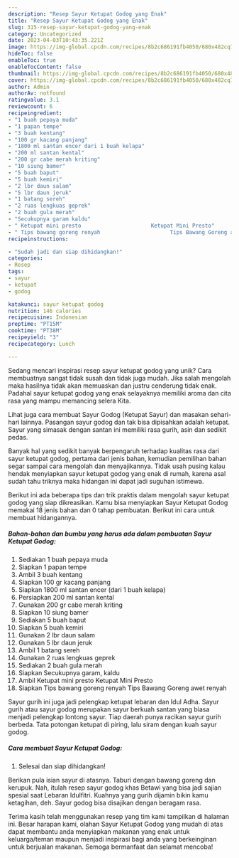 ```yaml
---
description: "Resep Sayur Ketupat Godog yang Enak"
title: "Resep Sayur Ketupat Godog yang Enak"
slug: 315-resep-sayur-ketupat-godog-yang-enak
category: Uncategorized
date: 2023-04-03T10:43:35.221Z
image: https://img-global.cpcdn.com/recipes/8b2c686191fb4050/680x482cq70/sayur-ketupat-godog-foto-resep-utama.jpg
hideToc: false
enableToc: true
enableTocContent: false
thumbnail: https://img-global.cpcdn.com/recipes/8b2c686191fb4050/680x482cq70/sayur-ketupat-godog-foto-resep-utama.jpg
cover: https://img-global.cpcdn.com/recipes/8b2c686191fb4050/680x482cq70/sayur-ketupat-godog-foto-resep-utama.jpg
author: Admin
authorAv: notfound
ratingvalue: 3.1
reviewcount: 6
recipeingredient:
- "1 buah pepaya muda"
- "1 papan tempe"
- "3 buah kentang"
- "100 gr kacang panjang"
- "1800 ml santan encer dari 1 buah kelapa"
- "200 ml santan kental"
- "200 gr cabe merah kriting"
- "10 siung bamer"
- "5 buah baput"
- "5 buah kemiri"
- "2 lbr daun salam"
- "5 lbr daun jeruk"
- "1 batang sereh"
- "2 ruas lengkuas geprek"
- "2 buah gula merah"
- "Secukupnya garam kaldu"
- " Ketupat mini presto                      Ketupat Mini Presto"
- " Tips bawang goreng renyah                      Tips Bawang Goreng awet renyah"
recipeinstructions:

- "Sudah jadi dan siap dihidangkan!"
categories:
- Resep
tags:
- sayur
- ketupat
- godog

katakunci: sayur ketupat godog 
nutrition: 146 calories
recipecuisine: Indonesian
preptime: "PT15M"
cooktime: "PT38M"
recipeyield: "3"
recipecategory: Lunch

---
```





Sedang mencari inspirasi resep sayur ketupat godog yang unik? Cara membuatnya sangat tidak susah dan tidak juga mudah. Jika salah mengolah maka hasilnya tidak akan memuaskan dan justru cenderung tidak enak. Padahal sayur ketupat godog yang enak selayaknya memiliki aroma dan cita rasa yang mampu memancing selera Kita.





Lihat juga cara membuat Sayur Godog (Ketupat Sayur) dan masakan sehari-hari lainnya. Pasangan sayur godog dan tak bisa dipisahkan adalah ketupat. Sayur yang simasak dengan santan ini memiliki rasa gurih, asin dan sedikit pedas.

Banyak hal yang sedikit banyak berpengaruh terhadap kualitas rasa dari sayur ketupat godog, pertama dari jenis bahan, kemudian pemilihan bahan segar sampai cara mengolah dan menyajikannya. Tidak usah pusing kalau hendak menyiapkan sayur ketupat godog yang enak di rumah, karena asal sudah tahu triknya maka hidangan ini dapat jadi suguhan istimewa.






Berikut ini ada beberapa tips dan trik praktis dalam mengolah sayur ketupat godog yang siap dikreasikan. Kamu bisa menyiapkan Sayur Ketupat Godog memakai 18 jenis bahan dan 0 tahap pembuatan. Berikut ini cara untuk membuat hidangannya.

<!--inarticleads1-->

##### Bahan-bahan dan bumbu yang harus ada dalam pembuatan Sayur Ketupat Godog:

1. Sediakan 1 buah pepaya muda
1. Siapkan 1 papan tempe
1. Ambil 3 buah kentang
1. Siapkan 100 gr kacang panjang
1. Siapkan 1800 ml santan encer (dari 1 buah kelapa)
1. Persiapkan 200 ml santan kental
1. Gunakan 200 gr cabe merah kriting
1. Siapkan 10 siung bamer
1. Sediakan 5 buah baput
1. Siapkan 5 buah kemiri
1. Gunakan 2 lbr daun salam
1. Gunakan 5 lbr daun jeruk
1. Ambil 1 batang sereh
1. Gunakan 2 ruas lengkuas geprek
1. Sediakan 2 buah gula merah
1. Siapkan Secukupnya garam, kaldu
1. Ambil  Ketupat mini presto                      Ketupat Mini Presto
1. Siapkan  Tips bawang goreng renyah                      Tips Bawang Goreng awet renyah


Sayur gurih ini juga jadi pelengkap ketupat lebaran dan Idul Adha. Sayur gurih atau sayur godog merupakan sayur berkuah santan yang biasa menjadi pelengkap lontong sayur. Tiap daerah punya racikan sayur gurih berbeda. Tata potongan ketupat di piring, lalu siram dengan kuah sayur godog. 

<!--inarticleads2-->

##### Cara membuat Sayur Ketupat Godog:


1. Selesai dan siap dihidangkan!

Berikan pula isian sayur di atasnya. Taburi dengan bawang goreng dan kerupuk. Nah, itulah resep sayur godog khas Betawi yang bisa jadi sajian spesial saat Lebaran Idulfitri. Kuahnya yang gurih dijamin bikin kamu ketagihan, deh. Sayur godog bisa disajikan dengan beragam rasa. 

Terima kasih telah menggunakan resep yang tim kami tampilkan di halaman ini. Besar harapan kami, olahan Sayur Ketupat Godog yang mudah di atas dapat membantu anda menyiapkan makanan yang enak untuk keluarga/teman maupun menjadi inspirasi bagi anda yang berkeinginan untuk berjualan makanan. Semoga bermanfaat dan selamat mencoba!
